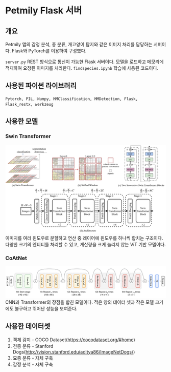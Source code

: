 # Petmily Flask 서버
## 개요
Petmily 앱의 감정 분석, 종 분류, 개고양이 탐지와 같은 이미지 처리를 담당하는 서버이다. Flask와 PyTorch를 이용하여 구성했다.

`server.py` REST 방식으로 통신이 가능한 Flask 서버이다. 모델을 로드하고 메모리에 적재하여 요청된 이미지를 처리한다.
`findspecies.ipynb` 학습에 사용된 코드이다.

## 사용된 파이썬 라이브러리
`Pytorch, PIL, Numpy, MMClassification, MMDetection, Flask, Flask_restx, werkzeug`

## 사용한 모델
### Swin Transformer
![swin](https://github.com/wolfdate25/Petmily_flask_server/blob/main/imgs/swin.png)
이미지를 여러 윈도우로 분할하고 연산 중 레이어에 윈도우를 하나씩 합치는 구조이다.
다양한 크기의 엔티티를 처리할 수 있고, 계산량을 크게 늘리지 않는 ViT 기반 모델이다.

### CoAtNet
![CoAtNet](https://github.com/wolfdate25/Petmily_flask_server/blob/main/imgs/coatnet.png?raw=true)
CNN과 Transformer의 장점을 합친 모델이다.
적은 양의 데이터 셋과 작은 모델 크기에도 불구하고 뛰어난 성능을 보여준다. 

## 사용한 데이터셋
1. 객체 감지 - COCO Dataset(https://cocodataset.org/#home)
2. 견종 분류 - Stanford Dogs(http://vision.stanford.edu/aditya86/ImageNetDogs/)
3. 묘종 분류 - 자체 구축
4. 감정 분석 - 자체 구축

